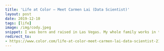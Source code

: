 ```yaml
---
title: 'Life at Color — Meet Carmen Lai (Data Scientist)'
layout: post
date: 2019-12-10
tags: [life]
image: /img/cody.jpeg
snippet: I was born and raised in Las Vegas. My whole family works in the casino industry, and my mom watches over gaming tables for card counting.
redirect_to:
- https://www.color.com/life-at-color-meet-carmen-lai-data-scientist-2157814a5622?
---
```


